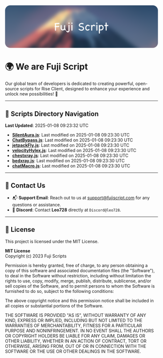![Banner](.github/b.webp)

# 🌍 **We are Fuji Script**

Our global team of developers is dedicated to creating powerful, open-source scripts for Rise Client, designed to enhance your experience and unlock new possibilities! 🌟

---
<!-- SCRIPTS_NAVIGATION_START -->
## 📂 **Scripts Directory Navigation**

**Last Updated**: 2025-01-08 09:23:32 UTC

- **[SilentAura.js](scripts/SilentAura.js)**: Last modified on 2025-01-08 09:23:30 UTC
- **[ChatBypass.js](scripts/ChatBypass.js)**: Last modified on 2025-01-08 09:23:30 UTC
- **[jetpackFly.js](scripts/jetpackFly.js)**: Last modified on 2025-01-08 09:23:30 UTC
- **[velocityHylex.js](scripts/velocityHylex.js)**: Last modified on 2025-01-08 09:23:30 UTC
- **[chestxray.js](scripts/chestxray.js)**: Last modified on 2025-01-08 09:23:30 UTC
- **[bedxray.js](scripts/bedxray.js)**: Last modified on 2025-01-08 09:23:30 UTC
- **[chatMacro.js](scripts/chatMacro.js)**: Last modified on 2025-01-08 09:23:30 UTC

<!-- SCRIPTS_NAVIGATION_END -->

---

## 💬 **Contact Us**  
- 📬 **Support Email**: Reach out to us at [support@fujiscript.com](mailto:support@fujiscript.com) for any questions or assistance.  
- 💬 **Discord**: Contact **Leo728** directly at `Discord@leo728`.

---

## 📜 **License**

This project is licensed under the MIT License.  

**MIT License**  
Copyright (c) 2023 Fuji Scripts  

Permission is hereby granted, free of charge, to any person obtaining a copy of this software and associated documentation files (the "Software"), to deal in the Software without restriction, including without limitation the rights to use, copy, modify, merge, publish, distribute, sublicense, and/or sell copies of the Software, and to permit persons to whom the Software is furnished to do so, subject to the following conditions:  

The above copyright notice and this permission notice shall be included in all copies or substantial portions of the Software.  

THE SOFTWARE IS PROVIDED "AS IS", WITHOUT WARRANTY OF ANY KIND, EXPRESS OR IMPLIED, INCLUDING BUT NOT LIMITED TO THE WARRANTIES OF MERCHANTABILITY, FITNESS FOR A PARTICULAR PURPOSE AND NONINFRINGEMENT. IN NO EVENT SHALL THE AUTHORS OR COPYRIGHT HOLDERS BE LIABLE FOR ANY CLAIM, DAMAGES OR OTHER LIABILITY, WHETHER IN AN ACTION OF CONTRACT, TORT OR OTHERWISE, ARISING FROM, OUT OF OR IN CONNECTION WITH THE SOFTWARE OR THE USE OR OTHER DEALINGS IN THE SOFTWARE.  
